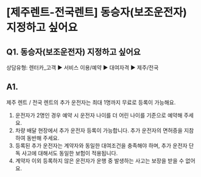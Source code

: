 # [제주렌트-전국렌트] 동승자(보조운전자) 지정하고 싶어요

**Q1.** **동승자(보조운전자) 지정하고 싶어요**
-------------------------------

상담유형: 렌터카\_고객 ▶ 서비스 이용/예약 ▶ 대여자격 ▶ 제주/전국

**A1.**
-------

제주 렌트 / 전국 렌트의 추가 운전자는 최대 1명까지 무료로 등록이 가능해요.

1. 운전자가 2명인 경우 예약 시 운전자 나이를 더 어린 나이를 기준으로 예약해 주세요.  
2. 차량 배달 현장에서 추가 운전자 등록이 가능합니다. 추가 운전자의 면허증을 지참하여 동반해 주세요.  
3. 등록된 추가 운전자는 계약자와 동일한 대여조건을 충족해야 하며, 추가 운전자 단독 사고에 대해서도 동일한 보험이 적용됩니다.  
4. 계약자 이외 등록하지 않은 운전자가 운행 중 발생하는 사고는 보장을 받을 수 없어요.